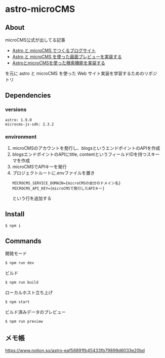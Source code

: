 # astro-microCMS

## About
microCMS公式が出してる記事
- [Astro と microCMS でつくるブログサイト](https://blog.microcms.io/astro-microcms-introduction/)
- [Astro と microCMS を使った画面プレビューを実装する](https://blog.microcms.io/astro-preview/)
- [AstroとmicroCMSを使った検索機能を実装する](https://blog.microcms.io/astro-search/)

を元に astro と microCMS を使った Web サイト実装を学習するためのリポジトリ

## Dependencies
### versions
```
astro: 1.9.0
microcms-js-sdk: 2.3.2
```
### environment
1. microCMSのアカウントを発行し、blogsというエンドポイントのAPIを作成
2. blogsエンドポイントのAPIにtitle, contentというフィールドIDを持つスキーマを作成
3. microCMSでAPIキーを発行
4. プロジェクトルートに.envファイルを置き
    ```shell
    MICROCMS_SERVICE_DOMAIN={microCMSの自分のドメイン名}
    MICROCMS_API_KEY={microCMSで発行したAPIキー}
    ```
    という行を追加する

## Install
```bash
$ npm i
```

## Commands
開発モード
```bash
$ npm run dev
```

ビルド
```bash
$ npm run build
```

ローカルホスト立ち上げ
```bash
$ npm start
```

ビルド済みデータのプレビュー
```bash
$ npm run preview
```

## メモ帳
https://www.notion.so/astro-eaf56891fb45433fb79899d6033e20bd
